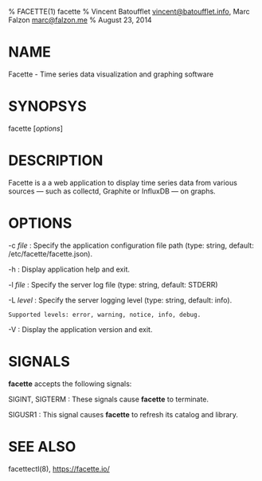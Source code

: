 % FACETTE(1) facette
% Vincent Batoufflet <vincent@batoufflet.info>, Marc Falzon <marc@falzon.me>
% August 23, 2014

# NAME

Facette - Time series data visualization and graphing software

# SYNOPSYS

facette [*options*]

# DESCRIPTION

Facette is a a web application to display time series data from various sources — such as collectd, Graphite or
InfluxDB — on graphs.

# OPTIONS

-c *file*
:   Specify the application configuration file path (type: string, default: /etc/facette/facette.json).

-h
:   Display application help and exit.

-l *file*
:   Specify the server log file (type: string, default: STDERR)

-L *level*
:   Specify the server logging level (type: string, default: info).

    Supported levels: error, warning, notice, info, debug.

-V
:   Display the application version and exit.

# SIGNALS

**facette** accepts the following signals:

SIGINT, SIGTERM
:   These signals cause **facette** to terminate.

SIGUSR1
:   This signal causes **facette** to refresh its catalog and library.

# SEE ALSO

facettectl(8),
<https://facette.io/>
